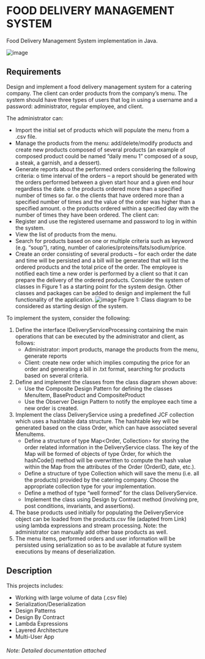# FOOD DELIVERY MANAGEMENT SYSTEM


Food Delivery Management System implementation in Java.

![image](https://user-images.githubusercontent.com/73665965/157125834-73e8eccf-db22-44db-af41-194584945a0d.png)

## Requirements
Design and implement a food delivery management system for a catering company. The client can
order products from the company’s menu. The system should have three types of users that log in
using a username and a password: administrator, regular employee, and client.

The administrator can:
* Import the initial set of products which will populate the menu from a .csv file.
* Manage the products from the menu: add/delete/modify products and create new products
composed of several products (an example of composed product could be named “daily
menu 1” composed of a soup, a steak, a garnish, and a dessert).
* Generate reports about the performed orders considering the following criteria:
o time interval of the orders – a report should be generated with the orders performed
between a given start hour and a given end hour regardless the date.
o the products ordered more than a specified number of times so far.
o the clients that have ordered more than a specified number of times and the value
of the order was higher than a specified amount.
o the products ordered within a specified day with the number of times they have
been ordered.
The client can:
* Register and use the registered username and password to log in within the system.
* View the list of products from the menu.
* Search for products based on one or multiple criteria such as keyword (e.g. “soup”), rating,
number of calories/proteins/fats/sodium/price.
* Create an order consisting of several products – for each order the date and time will be
persisted and a bill will be generated that will list the ordered products and the total price
of the order.
The employee is notified each time a new order is performed by a client so that it can prepare the
delivery of the ordered products.
Consider the system of classes in Figure 1 as a starting point for the system design. Other classes
and packages can be added to design and implement the full functionality of the application.
![image](https://user-images.githubusercontent.com/73665965/157126643-f89dc740-ae5e-4f78-a32a-7c07a59a10aa.png)
Figure 1: Class diagram to be considered as starting design of the system.

To implement the system, consider the following:
1) Define the interface IDeliveryServiceProcessing containing the main operations that can
   be executed by the administrator and client, as follows:
   * Administrator: import products, manage the products from the menu, generate
   reports
   * Client: create new order which implies computing the price for an order and
   generating a bill in .txt format, searching for products based on several criteria.
2) Define and implement the classes from the class diagram shown above:
   * Use the Composite Design Pattern for defining the classes MenuItem,
   BaseProduct and CompositeProduct
   * Use the Observer Design Pattern to notify the employee each time a new order
   is created.
3) Implement the class DeliveryService using a predefined JCF collection which uses a
   hashtable data structure. The hashtable key will be generated based on the class Order,
   which can have associated several MenuItems.
   * Define a structure of type Map<Order, Collection<MenuItem>> for storing the
   order related information in the DeliveryService class. The key of the Map will
   be formed of objects of type Order, for which the hashCode() method will be
   overwritten to compute the hash value within the Map from the attributes of the
   Order (OrderID, date, etc.).
   * Define a structure of type Collection<MenuItem> which will save the menu
   (i.e. all the products) provided by the catering company. Choose the appropriate
   collection type for your implementation.
   * Define a method of type “well formed” for the class DeliveryService.
   * Implement the class using Design by Contract method (involving pre, post
   conditions, invariants, and assertions).
4) The base products used initially for populating the DeliveryService object can be loaded
   from the products.csv file (adapted from Link) using lambda expressions and stream
   processing. Note: the administrator can manually add other base products as well.
5) The menu items, performed orders and user information will be persisted using
   serialization so as to be available at future system executions by means of deserialization.



## Description
This projects includes:
- Working with large volume of data (.csv file)
- Serialization/Deserialization
- Design Patterns 
- Design By Contract
- Lambda Expressions
- Layered Architecture
- Multi-User App


###### Note: Detailed documentation attached
